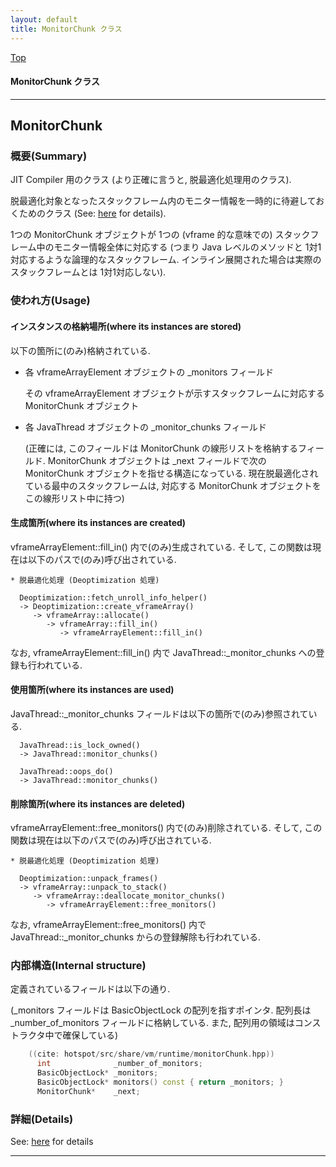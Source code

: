 ```yaml
---
layout: default
title: MonitorChunk クラス 
---
```

[Top](../index.html)

#### MonitorChunk クラス 



---
## <a name="noabde6XF4" id="noabde6XF4">MonitorChunk</a>

### 概要(Summary)
JIT Compiler 用のクラス (より正確に言うと, 脱最適化処理用のクラス).

脱最適化対象となったスタックフレーム内のモニター情報を一時的に待避しておくためのクラス (See: [here](no3420xYb.html) for details).

1つの MonitorChunk オブジェクトが 1つの (vframe 的な意味での) スタックフレーム中のモニター情報全体に対応する
(つまり Java レベルのメソッドと 1対1対応するような論理的なスタックフレーム.
 インライン展開された場合は実際のスタックフレームとは 1対1対応しない).

### 使われ方(Usage)
#### インスタンスの格納場所(where its instances are stored)
以下の箇所に(のみ)格納されている.

* 各 vframeArrayElement オブジェクトの _monitors フィールド
  
  その vframeArrayElement オブジェクトが示すスタックフレームに対応する MonitorChunk オブジェクト

* 各 JavaThread オブジェクトの _monitor_chunks フィールド

  (正確には, このフィールドは MonitorChunk の線形リストを格納するフィールド.
  MonitorChunk オブジェクトは _next フィールドで次の MonitorChunk オブジェクトを指せる構造になっている.
  現在脱最適化されている最中のスタックフレームは, 対応する MonitorChunk オブジェクトをこの線形リスト中に持つ)

#### 生成箇所(where its instances are created)
vframeArrayElement::fill_in() 内で(のみ)生成されている.
そして, この関数は現在は以下のパスで(のみ)呼び出されている.

```
* 脱最適化処理 (Deoptimization 処理)

  Deoptimization::fetch_unroll_info_helper()
  -> Deoptimization::create_vframeArray()
     -> vframeArray::allocate()
        -> vframeArray::fill_in()
           -> vframeArrayElement::fill_in()
```

なお, vframeArrayElement::fill_in() 内で JavaThread::_monitor_chunks への登録も行われている.

#### 使用箇所(where its instances are used)
JavaThread::_monitor_chunks フィールドは以下の箇所で(のみ)参照されている.

```
  JavaThread::is_lock_owned()
  -> JavaThread::monitor_chunks()

  JavaThread::oops_do()
  -> JavaThread::monitor_chunks()
```

#### 削除箇所(where its instances are deleted)
vframeArrayElement::free_monitors() 内で(のみ)削除されている.
そして, この関数は現在は以下のパスで(のみ)呼び出されている.

```
* 脱最適化処理 (Deoptimization 処理)
  
  Deoptimization::unpack_frames()
  -> vframeArray::unpack_to_stack()
     -> vframeArray::deallocate_monitor_chunks()
        -> vframeArrayElement::free_monitors()
```

なお, vframeArrayElement::free_monitors() 内で JavaThread::_monitor_chunks からの登録解除も行われている.

### 内部構造(Internal structure)
定義されているフィールドは以下の通り.

(_monitors フィールドは BasicObjectLock の配列を指すポインタ. 
 配列長は _number_of_monitors フィールドに格納している.
 また, 配列用の領域はコンストラクタ中で確保している)


```cpp
    ((cite: hotspot/src/share/vm/runtime/monitorChunk.hpp))
      int              _number_of_monitors;
      BasicObjectLock* _monitors;
      BasicObjectLock* monitors() const { return _monitors; }
      MonitorChunk*    _next;
```




### 詳細(Details)
See: [here](../doxygen/classMonitorChunk.html) for details

---
